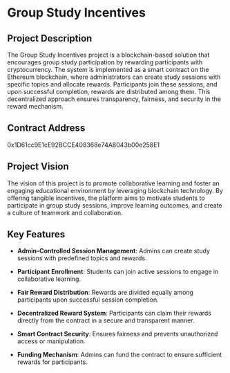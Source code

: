# Group Study Incentives

## Project Description
The Group Study Incentives project is a blockchain-based solution that encourages group study participation by rewarding participants with cryptocurrency. The system is implemented as a smart contract on the Ethereum blockchain, where administrators can create study sessions with specific topics and allocate rewards. Participants join these sessions, and upon successful completion, rewards are distributed among them. This decentralized approach ensures transparency, fairness, and security in the reward mechanism.

## Contract Address
0x1D61cc9E1cE92BCCE408368e74A8043b00e258E1

## Project Vision
The vision of this project is to promote collaborative learning and foster an engaging educational environment by leveraging blockchain technology. By offering tangible incentives, the platform aims to motivate students to participate in group study sessions, improve learning outcomes, and create a culture of teamwork and collaboration.

## Key Features

- **Admin-Controlled Session Management**: Admins can create study sessions with predefined topics and rewards.

- **Participant Enrollment**: Students can join active sessions to engage in collaborative learning.

- **Fair Reward Distribution**: Rewards are divided equally among participants upon successful session completion.

- **Decentralized Reward System**: Participants can claim their rewards directly from the contract in a secure and transparent manner.

- **Smart Contract Security**: Ensures fairness and prevents unauthorized access or manipulation.

- **Funding Mechanism**: Admins can fund the contract to ensure sufficient rewards for participants.


